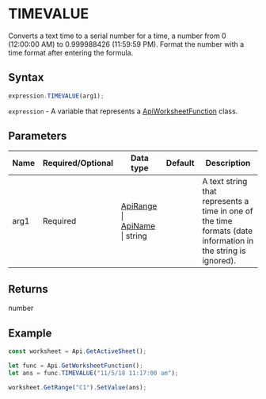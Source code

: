 # TIMEVALUE

Converts a text time to a serial number for a time, a number from 0 (12:00:00 AM) to 0.999988426 (11:59:59 PM). Format the number with a time format after entering the formula.

## Syntax

```javascript
expression.TIMEVALUE(arg1);
```

`expression` - A variable that represents a [ApiWorksheetFunction](../ApiWorksheetFunction.md) class.

## Parameters

| **Name** | **Required/Optional** | **Data type** | **Default** | **Description** |
| ------------- | ------------- | ------------- | ------------- | ------------- |
| arg1 | Required | [ApiRange](../../ApiRange/ApiRange.md) \| [ApiName](../../ApiName/ApiName.md) \| string |  | A text string that represents a time in one of the time formats (date information in the string is ignored). |

## Returns

number

## Example



```javascript editor-
const worksheet = Api.GetActiveSheet();

let func = Api.GetWorksheetFunction();
let ans = func.TIMEVALUE("11/5/18 11:17:00 am"); 

worksheet.GetRange("C1").SetValue(ans);

```
